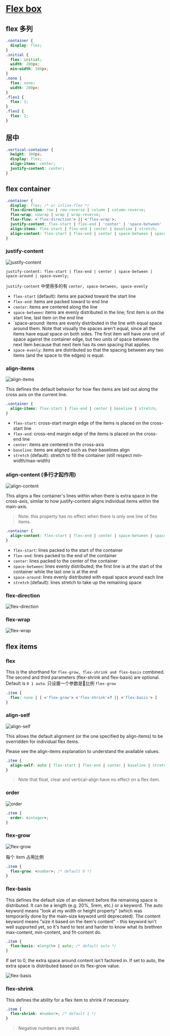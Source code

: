 # [Flex box](https://css-tricks.com/snippets/css/a-guide-to-flexbox/)

## flex 多列

```css
.container {
  display: flex;
}
.initial {
  flex: initial;
  width: 200px;
  min-width: 100px;
}
.none {
  flex: none;
  width: 200px;
}
.flex1 {
  flex: 1;
}
.flex2 {
  flex: 2;
}
```

## 居中

```css
.vertical-container {
  height: 300px;
  display: flex;
  align-items: center;
  justify-content: center;
}
```

## flex container

```css
.container {
  display: flex; /* or inline-flex */
  flex-direction: row | row-reverse | column | column-reverse;
  flex-wrap: nowrap | wrap | wrap-reverse;
  flex-flow: <'flex-direction'> || <'flex-wrap'>;
  justify-content: flex-start | flex-end | 'center' | 'space-between' | space-around | 'space-evenly';
  align-items: flex-start | flex-end | center | baseline | stretch;
  align-content: flex-start | flex-end | center | space-between | space-around | stretch;
}
```

### justify-content

![justify-content](https://cdn.css-tricks.com/wp-content/uploads/2013/04/justify-content-2.svg)

`justify-content: flex-start | flex-end | center | space-between | space-around | space-evenly;`

`justify-content` 中使用多的有 `center, space-between, space-evenly`

* `flex-start` (default): items are packed toward the start line
* `flex-end`: items are packed toward to end line
* `center`: items are centered along the line
* `space-between`: items are evenly distributed in the line; first item is on the start line, last item on the end line
* `space-around: items are evenly distributed in the line with equal space around them. Note that visually the spaces aren't equal, since all the items have equal space on both sides. The first item will have one unit of space against the container edge, but two units of space between the next item because that next item has its own spacing that applies.
* `space-evenly`: items are distributed so that the spacing between any two items (and the space to the edges) is equal.

### align-items

![align-items](https://cdn.css-tricks.com/wp-content/uploads/2014/05/align-items.svg)

This defines the default behavior for how flex items are laid out along the cross axis on the current line.

```css
.container {
  align-items: flex-start | flex-end | center | baseline | stretch;
}
```

* `flex-start`: cross-start margin edge of the items is placed on the cross-start line
* `flex-end`: cross-end margin edge of the items is placed on the cross-end line
* `center`: items are centered in the cross-axis
* `baseline`: items are aligned such as their baselines align
* `stretch` (default): stretch to fill the container (still respect min-width/max-width)

### align-content (多行才起作用)

![align-content](https://css-tricks.com/wp-content/uploads/2013/04/align-content.svg)

This aligns a flex container's lines within when there is extra space in the cross-axis, similar to how justify-content aligns individual items within the main-axis.

> Note: this property has no effect when there is only one line of flex items.

```css
.container {
  align-content: flex-start | flex-end | center | space-between | space-around | stretch;
}
```

* `flex-start`: lines packed to the start of the container
* `flex-end`: lines packed to the end of the container
* `center`: lines packed to the center of the container
* `space-between`: lines evenly distributed; the first line is at the start of the container while the last one is at the end
* `space-around`: lines evenly distributed with equal space around each line
* `stretch` (default): lines stretch to take up the remaining space

### flex-direction

![flex-direction](https://css-tricks.com/wp-content/uploads/2013/04/flex-direction2.svg)

### flex-wrap

![flex-wrap](https://css-tricks.com/wp-content/uploads/2014/05/flex-wrap.svg)

## flex items

### flex

This is the shorthand for `flex-grow, flex-shrink and flex-basis` combined. The second and third parameters (flex-shrink and flex-basis) are optional. Default is `0 1 auto`. 只设置一个参数是比例 `flex-grow`

```css
.item {
  flex: none | [ <'flex-grow'> <'flex-shrink'>? || <'flex-basis'> ]
}
```

### align-self

![align-self](https://css-tricks.com/wp-content/uploads/2014/05/align-self.svg)

This allows the default alignment (or the one specified by align-items) to be overridden for individual flex items.

Please see the align-items explanation to understand the available values.

```css
.item {
  align-self: auto | flex-start | flex-end | center | baseline | stretch;
}
```

> Note that float, clear and vertical-align have no effect on a flex item.

### order

![order](https://css-tricks.com/wp-content/uploads/2013/04/order-2.svg)

```css
.item {
  order: <integer>;
}
```

### flex-grow

![flex-grow](https://css-tricks.com/wp-content/uploads/2014/05/flex-grow.svg)

每个 item 占用比例

```css
.item {
  flex-grow: <number>; /* default 0 */
}
```

### flex-basis

This defines the default size of an element before the remaining space is distributed. It can be a length (e.g. 20%, 5rem, etc.) or a keyword. The auto keyword means "look at my width or height property" (which was temporarily done by the main-size keyword until deprecated). The content keyword means "size it based on the item's content" - this keyword isn't well supported yet, so it's hard to test and harder to know what its brethren max-content, min-content, and fit-content do.

```css
.item {
  flex-basis: <length> | auto; /* default auto */
}
```

If set to 0, the extra space around content isn't factored in. If set to auto, the extra space is distributed based on its flex-grow value.

![flex-basis](https://www.w3.org/TR/css-flexbox-1/images/rel-vs-abs-flex.svg)

### flex-shrink

This defines the ability for a flex item to shrink if necessary.

```css
.item {
  flex-shrink: <number>; /* default 1 */
}
```

> Negative numbers are invalid.